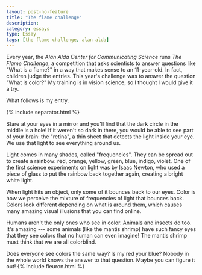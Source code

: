 ```yaml
---
layout: post-no-feature
title: "The flame challenge"
description:
category: essays
type: Essay
tags: [the flame challenge, alan alda]
---
```


Every year, the *Alan Alda Center for Communicating Science* runs *The Flame Challenge*, a competition that asks scientists to answer questions like "What is a flame?" in a way that makes sense to an 11-year-old. In fact, children judge the entries. This year's challenge was to answer the question "What is color?" My training is in vision science, so I thought I would give it a try.

What follows is my entry.

{% include separator.html %}

Stare at your eyes in a mirror and you'll find that the dark circle in the middle is a hole! If it weren't so dark in there, you would be able to see part of your brain: the "retina", a thin sheet that detects the light inside your eye. We use that light to see everything around us.

Light comes in many shades, called "frequencies". They can be spread out to create a rainbow: red, orange, yellow, green, blue, indigo, violet. One of the first science experiments on light was by Isaac Newton, who used a piece of glass to put the rainbow back together again, creating a bright white light.

When light hits an object, only some of it bounces back to our eyes. Color is how we perceive the mixture of frequencies of light that bounces back. Colors look different depending on what is around them, which causes many amazing visual illusions that you can find online.

Humans aren't the only ones who see in color. Animals and insects do too. It's amazing --- some animals (like the mantis shrimp) have such fancy eyes that they see colors that no human can even imagine! The mantis shrimp must think that we are all colorblind.

Does everyone see colors the same way? Is my red your blue? Nobody in the whole world knows the answer to that question. Maybe you can figure it out! {% include fleuron.html %}
